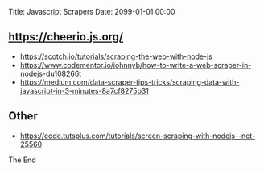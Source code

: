 Title: Javascript Scrapers
Date: 2099-01-01 00:00

## <https://cheerio.js.org/>

* <https://scotch.io/tutorials/scraping-the-web-with-node-js>
* <https://www.codementor.io/johnnyb/how-to-write-a-web-scraper-in-nodejs-du108266t>
* <https://medium.com/data-scraper-tips-tricks/scraping-data-with-javascript-in-3-minutes-8a7cf8275b31>

## Other

* <https://code.tutsplus.com/tutorials/screen-scraping-with-nodejs--net-25560>

The End